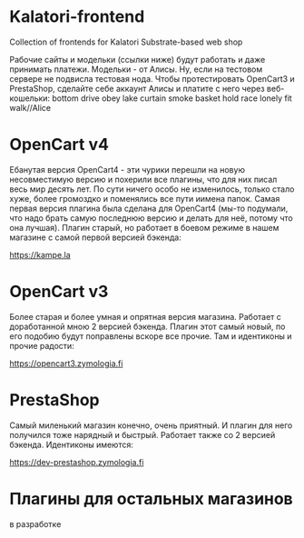 # Kalatori-frontend
Collection of frontends for Kalatori Substrate-based web shop

Рабочие сайты и модельки (ссылки ниже) будут работать и даже принимать платежи. Модельки - от Алисы. Ну, если на тестовом сервере не подвисла тестовая нода. Чтобы протестировать OpenCart3 и PrestaShop, сделайте себе аккаунт Алисы и платите с него через веб-кошельки:
bottom drive obey lake curtain smoke basket hold race lonely fit walk//Alice

# OpenCart v4

Ебанутая версия OpenCart4 - эти чурики перешли на новую несовместимую версию и похерили все плагины, что для них писал весь мир десять лет. По сути ничего особо не изменилось, только стало хуже, более громоздко и поменялись все пути иимена папок. Самая первая версия плагина была сделана для OpenCart4 (мы-то подумали, что надо брать самую последнюю версию и делать для неё, потому что она лучшая). Плагин старый, но работает в боевом режиме в нашем магазине с самой первой версией бэкенда:

https://kampe.la

# OpenCart v3

Более старая и более умная и опрятная версия магазина. Работает с доработанной мною 2 версией бэкенда. Плагин этот самый новый, по его подобию будут поправлены вскоре все прочие. Там и идентиконы и прочие радости:

https://opencart3.zymologia.fi

# PrestaShop

Самый миленький магазин конечно, очень приятный. И плагин для него получился тоже нарядный и быстрый. Работает также со 2 версией бэкенда. Идентиконы имеются:

https://dev-prestashop.zymologia.fi

# Плагины для остальных магазинов

в разработке

